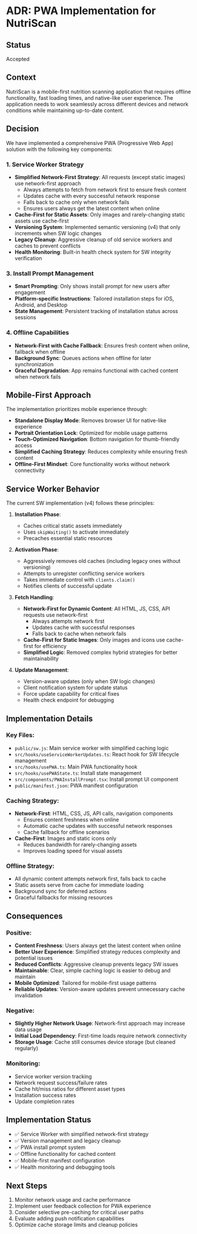 
# ADR: PWA Implementation for NutriScan

## Status
Accepted

## Context
NutriScan is a mobile-first nutrition scanning application that requires offline functionality, fast loading times, and native-like user experience. The application needs to work seamlessly across different devices and network conditions while maintaining up-to-date content.

## Decision
We have implemented a comprehensive PWA (Progressive Web App) solution with the following key components:

### 1. Service Worker Strategy
- **Simplified Network-First Strategy**: All requests (except static images) use network-first approach
    - Always attempts to fetch from network first to ensure fresh content
    - Updates cache with every successful network response
    - Falls back to cache only when network fails
    - Ensures users always get the latest content when online
- **Cache-First for Static Assets**: Only images and rarely-changing static assets use cache-first
- **Versioning System**: Implemented semantic versioning (v4) that only increments when SW logic changes
- **Legacy Cleanup**: Aggressive cleanup of old service workers and caches to prevent conflicts
- **Health Monitoring**: Built-in health check system for SW integrity verification

### 3. Install Prompt Management
- **Smart Prompting**: Only shows install prompt for new users after engagement
- **Platform-specific Instructions**: Tailored installation steps for iOS, Android, and Desktop
- **State Management**: Persistent tracking of installation status across sessions

### 4. Offline Capabilities
- **Network-First with Cache Fallback**: Ensures fresh content when online, fallback when offline
- **Background Sync**: Queues actions when offline for later synchronization
- **Graceful Degradation**: App remains functional with cached content when network fails

## Mobile-First Approach
The implementation prioritizes mobile experience through:
- **Standalone Display Mode**: Removes browser UI for native-like experience
- **Portrait Orientation Lock**: Optimized for mobile usage patterns
- **Touch-Optimized Navigation**: Bottom navigation for thumb-friendly access
- **Simplified Caching Strategy**: Reduces complexity while ensuring fresh content
- **Offline-First Mindset**: Core functionality works without network connectivity

## Service Worker Behavior
The current SW implementation (v4) follows these principles:

1. **Installation Phase**:
    - Caches critical static assets immediately
    - Uses `skipWaiting()` to activate immediately
    - Precaches essential static resources

2. **Activation Phase**:
    - Aggressively removes old caches (including legacy ones without versioning)
    - Attempts to unregister conflicting service workers
    - Takes immediate control with `clients.claim()`
    - Notifies clients of successful update

3. **Fetch Handling**:
    - **Network-First for Dynamic Content**: All HTML, JS, CSS, API requests use network-first
        - Always attempts network first
        - Updates cache with successful responses
        - Falls back to cache when network fails
    - **Cache-First for Static Images**: Only images and icons use cache-first for efficiency
    - **Simplified Logic**: Removed complex hybrid strategies for better maintainability

4. **Update Management**:
    - Version-aware updates (only when SW logic changes)
    - Client notification system for update status
    - Force update capability for critical fixes
    - Health check endpoint for debugging

## Implementation Details

### Key Files:
- `public/sw.js`: Main service worker with simplified caching logic
- `src/hooks/useServiceWorkerUpdates.ts`: React hook for SW lifecycle management
- `src/hooks/usePWA.ts`: Main PWA functionality hook
- `src/hooks/usePWAState.ts`: Install state management
- `src/components/PWAInstallPrompt.tsx`: Install prompt UI component
- `public/manifest.json`: PWA manifest configuration

### Caching Strategy:
- **Network-First**: HTML, CSS, JS, API calls, navigation components
    - Ensures content freshness when online
    - Automatic cache updates with successful network responses
    - Cache fallback for offline scenarios
- **Cache-First**: Images and static icons only
    - Reduces bandwidth for rarely-changing assets
    - Improves loading speed for visual assets

### Offline Strategy:
- All dynamic content attempts network first, falls back to cache
- Static assets serve from cache for immediate loading
- Background sync for deferred actions
- Graceful fallbacks for missing resources

## Consequences

### Positive:
- **Content Freshness**: Users always get the latest content when online
- **Better User Experience**: Simplified strategy reduces complexity and potential issues
- **Reduced Conflicts**: Aggressive cleanup prevents legacy SW issues
- **Maintainable**: Clear, simple caching logic is easier to debug and maintain
- **Mobile Optimized**: Tailored for mobile-first usage patterns
- **Reliable Updates**: Version-aware updates prevent unnecessary cache invalidation

### Negative:
- **Slightly Higher Network Usage**: Network-first approach may increase data usage
- **Initial Load Dependency**: First-time loads require network connectivity
- **Storage Usage**: Cache still consumes device storage (but cleaned regularly)

### Monitoring:
- Service worker version tracking
- Network request success/failure rates
- Cache hit/miss ratios for different asset types
- Installation success rates
- Update completion rates

## Implementation Status
- ✅ Service Worker with simplified network-first strategy
- ✅ Version management and legacy cleanup
- ✅ PWA install prompt system
- ✅ Offline functionality for cached content
- ✅ Mobile-first manifest configuration
- ✅ Health monitoring and debugging tools

## Next Steps
1. Monitor network usage and cache performance
2. Implement user feedback collection for PWA experience
3. Consider selective pre-caching for critical user paths
4. Evaluate adding push notification capabilities
5. Optimize cache storage limits and cleanup policies
